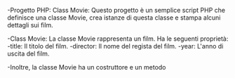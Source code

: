 -Progetto PHP: Class Movie:
  Questo progetto è un semplice script PHP che definisce una classe Movie, crea istanze di questa classe e stampa alcuni dettagli sui film.

-Class Movie:
  La classe Movie rappresenta un film. Ha le seguenti proprietà:
  -title: Il titolo del film.
  -director: Il nome del regista del film.
  -year: L'anno di uscita del film.

-Inoltre, la classe Movie ha un costruttore e un metodo